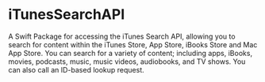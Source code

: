 # iTunesSearchAPI

A Swift Package for accessing the iTunes Search API, allowing you to search for content within the iTunes Store, App Store, iBooks Store and Mac App Store. You can search for a variety of content; including apps, iBooks, movies, podcasts, music, music videos, audiobooks, and TV shows. You can also call an ID-based lookup request.
